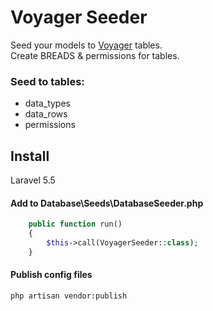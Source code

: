 
# Voyager Seeder
Seed your models to [Voyager](https://laravelvoyager.com/) tables.<br>
Create BREADS & permissions for tables.

### Seed to tables:
 - data_types
 - data_rows
 - permissions

## Install
Laravel 5.5

#### Add to Database\Seeds\DatabaseSeeder.php

``` php
    public function run()
    {
        $this->call(VoyagerSeeder::class);
    }
   ```
#### Publish config files

``` bash
php artisan vendor:publish
```
